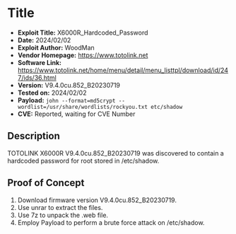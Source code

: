 # Title
- **Exploit Title:** X6000R_Hardcoded_Password
- **Date:** 2024/02/02
- **Exploit Author:** WoodMan
- **Vendor Homepage:** https://www.totolink.net
- **Software Link:** https://www.totolink.net/home/menu/detail/menu_listtpl/download/id/247/ids/36.html
- **Version:** V9.4.0cu.852_B20230719
- **Tested on:** 2024/02/02
- **Payload:** `john --format=md5crypt --wordlist=/usr/share/wordlists/rockyou.txt etc/shadow`
- **CVE:** Reported, waiting for CVE Number

## Description
TOTOLINK X6000R V9.4.0cu.852_B20230719 was discovered to contain a hardcoded password for root stored in /etc/shadow.

## Proof of Concept
1. Download firmware version V9.4.0cu.852_B20230719.
2. Use unrar to extract the files.
3. Use 7z to unpack the .web file.
4. Employ Payload to perform a brute force attack on /etc/shadow.
